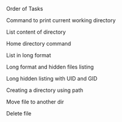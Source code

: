 Order of Tasks

Command to print current working directory

List content of directory

Home directory command

List in long format

Long format and hidden files listing

Long hidden listing with UID and GID

Creating a directory using path

Move file to another dir

Delete file
